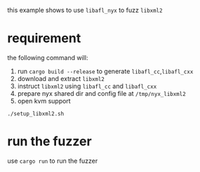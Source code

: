 this example shows to use `libafl_nyx` to fuzz `libxml2`

# requirement
the following command will:
1. run `cargo build --release` to generate `libafl_cc`,`libafl_cxx`
2. download and extract `libxml2`
3. instruct `libxml2` using `libafl_cc` and `libafl_cxx`
4. prepare nyx shared dir and config file at `/tmp/nyx_libxml2`
5. open kvm support
```
./setup_libxml2.sh
```

# run the fuzzer
use `cargo run` to run the fuzzer

